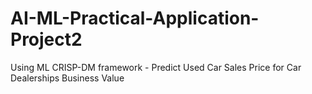 # AI-ML-Practical-Application-Project2
Using ML CRISP-DM framework - Predict Used Car Sales Price for Car Dealerships Business Value
